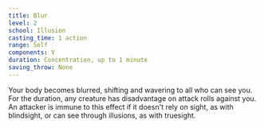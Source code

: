 ```yaml
---
title: Blur
level: 2
school: Illusion
casting_time: 1 action
range: Self
components: V
duration: Concentration, up to 1 minute
saving_throw: None
---
```


Your body becomes blurred, shifting and wavering to all who can see you. For the duration, any creature has disadvantage on attack rolls against you. An attacker is immune to this effect if it doesn't rely on sight, as with blindsight, or can see through illusions, as with truesight.
